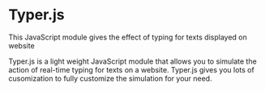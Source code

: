 # Typer.js
This JavaScript module gives the effect of typing for texts displayed on website

Typer.js  is a light weight JavaScript module that allows you to simulate the action of real-time typing for texts on a website. Typer.js gives you lots of cusomization to fully customize the simulation for your need.
